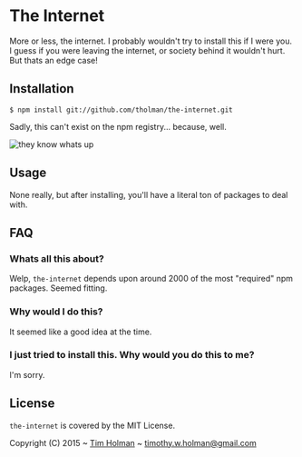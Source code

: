 # The Internet

More or less, the internet. I probably wouldn't try to install this if I were you. I guess if you were leaving the internet, or society behind it wouldn't hurt. But thats an edge case!

## Installation

    $ npm install git://github.com/tholman/the-internet.git
    
Sadly, this can't exist on the npm registry... because, well.

![they know whats up](https://i.imgur.com/cHa65jJ.png)

## Usage
None really, but after installing, you'll have a literal ton of packages to deal with.

## FAQ

### Whats all this about?
Welp, `the-internet` depends upon around 2000 of the most "required" npm packages. Seemed fitting.

### Why would I do this?
It seemed like a good idea at the time.

### I just tried to install this. Why would you do this to me?
I'm sorry.

## License

`the-internet` is covered by the MIT License.

Copyright (C) 2015 ~ [Tim Holman](http://tholman.com) ~ timothy.w.holman@gmail.com

